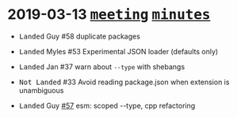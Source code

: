 ﻿# 2019-03-13 [<kbd>meeting</kbd>](https://github.com/nodejs/modules/issues/292) [<kbd>minutes</kbd>](https://docs.google.com/document/d/1N2pz8grs6WpOymgo862T3al3EwIwL7bo7ovwLxyPqtQ/edit)

- <kbd>Landed</kbd> Guy #58 duplicate packages
- <kbd>Landed</kbd> Myles #53 Experimental JSON loader (defaults only)
- <kbd>Landed</kbd> Jan #37 warn about `--type` with shebangs

- <kbd>Not Landed</kbd> #33 Avoid reading package.json when extension is unambiguous

- <kbd>Landed</kbd> Guy [#57](https://github.com/nodejs/ecmascript-modules/pull/57) esm: scoped --type, cpp refactoring
